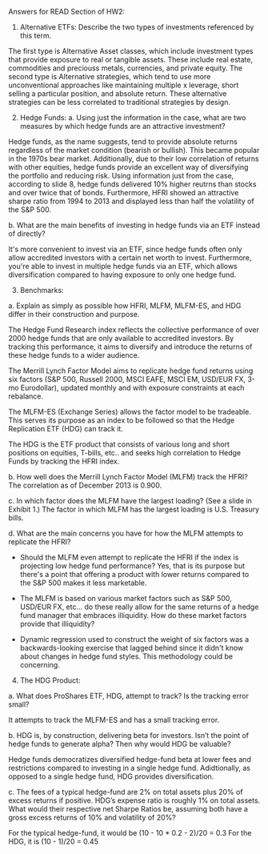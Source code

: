 Answers for READ Section of HW2:

1. Alternative ETFs: Describe the two types of investments referenced by this term.

The first type is Alternative Asset classes, which include investment types that provide exposure to real or tangible assets. These include real estate, commodities and preciouss metals, currencies, and private equity. The second type is Alternative strategies, which tend to use more unconventional approaches like maintaining multiple x leverage, short selling a particular position, and absolute return. These alternative strategies can be less correlated to traditional strategies by design.

2. Hedge Funds: 
a. Using just the information in the case, what are two measures by which hedge funds are an attractive investment?

Hedge funds, as the name suggests, tend to provide absolute returns regardless of the market condition (bearish or bullish). This became popular in the 1970s bear market. Additionally, due to their low correlation of returns with other equities, hedge funds provide an excellent way of diversifying the portfolio and reducing risk.
Using information just from the case, according to slide 8, hedge funds delivered 10% higher reutrns than stocks and over twice that of bonds. Furthermore, HFRI showed an attractive sharpe ratio from 1994 to 2013 and displayed less than half the volatility of the S&P 500.

b. What are the main benefits of investing in hedge funds via an ETF instead of directly?

It's more convenient to invest via an ETF, since hedge funds often only allow accredited investors with a certain net worth to invest. Furthermore, you're able to invest in multiple hedge funds via an ETF, which allows diversification compared to having exposure to only one hedge fund.

3. Benchmarks:

a. Explain as simply as possible how HFRI, MLFM, MLFM-ES, and HDG differ in their construction and purpose.

The Hedge Fund Research index reflects the collective performance of over 2000 hedge funds that are only available to accredited investors. By tracking this performance, it aims to diversify and introduce the returns of these hedge funds to a wider audience.

The Merrill Lynch Factor Model aims to replicate hedge fund returns using six factors (S&P 500, Russell 2000, MSCI EAFE, MSCI EM, USD/EUR FX, 3-mo Eurodollar), updated monthly and with exposure constraints at each rebalance.

The MLFM-ES (Exchange Series) allows the factor model to be tradeable. This serves its purpose as an index to be followed so that the Hedge Replication ETF (HDG) can track it.

The HDG is the ETF product that consists of various long and short positions on equities, T-bills, etc.. and seeks high correlation to Hedge Funds by tracking the HFRI index.

b. How well does the Merrill Lynch Factor Model (MLFM) track the HFRI?
The correlation as of December 2013 is 0.900.

c. In which factor does the MLFM have the largest loading? (See a slide in Exhibit 1.)
The factor in which MLFM has the largest loading is U.S. Treasury bills.

d. What are the main concerns you have for how the MLFM attempts to replicate the HFRI?
- Should the MLFM even attempt to replicate the HFRI if the index is projecting low hedge fund performance? Yes, that is its purpose but there's a point that offering a product with lower returns compared to the S&P 500 makes it less marketable.

- The MLFM is based on various market factors such as S&P 500, USD/EUR FX, etc... do these really allow for the same returns of a hedge fund manager that embraces illiquidity. How do these market factors provide that illiquidity?

- Dynamic regression used to construct the weight of six factors was a backwards-looking exercise that lagged behind since it didn't know about changes in hedge fund styles. This methodology could be concerning.

4. The HDG Product:

a. What does ProShares ETF, HDG, attempt to track? Is the tracking error small?

It attempts to track the MLFM-ES and has a small tracking error.

b. HDG is, by construction, delivering beta for investors. Isn’t the point of hedge funds to generate alpha? Then why would HDG be valuable?

Hedge funds democratizes diversified hedge-fund beta at lower fees and restrictions compared to investing in a single hedge fund. Adidtionally, as opposed to a single hedge fund, HDG provides diversification.

c. The fees of a typical hedge-fund are 2% on total assets plus 20% of excess returns if positive. HDG’s expense ratio is roughly 1% on total assets. What would their respective net Sharpe Ratios be, assuming both have a gross excess returns of 10% and volatility of 20%?

For the typical hedge-fund, it would be (10 - 10 * 0.2 - 2)/20 = 0.3
For the HDG, it is (10 - 1)/20 = 0.45

